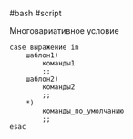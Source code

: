 
#bash #script 

Многовариативное условие

``` shell
case выражение in
	шаблон1)
		команды1
		;;
	шаблон2)
		команды2
		;;
	*)
		команды_по_умолчанию
		;;
esac
```
